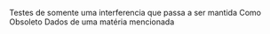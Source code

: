  Testes de somente uma interferencia que passa a ser mantida
Como Obsoleto
Dados de uma matéria mencionada
